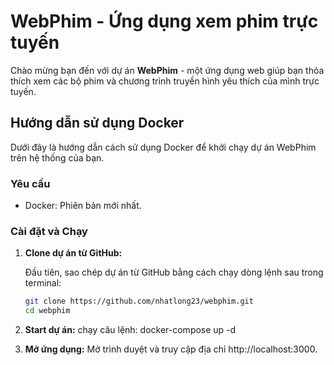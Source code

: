 # WebPhim - Ứng dụng xem phim trực tuyến

Chào mừng bạn đến với dự án **WebPhim** - một ứng dụng web giúp bạn thỏa thích xem các bộ phim và chương trình truyền hình yêu thích của mình trực tuyến.

## Hướng dẫn sử dụng Docker

Dưới đây là hướng dẫn cách sử dụng Docker để khởi chạy dự án WebPhim trên hệ thống của bạn.

### Yêu cầu

- Docker: Phiên bản mới nhất.

### Cài đặt và Chạy

1. **Clone dự án từ GitHub:**

   Đầu tiên, sao chép dự án từ GitHub bằng cách chạy dòng lệnh sau trong terminal:

   ```bash
   git clone https://github.com/nhatlong23/webphim.git
   cd webphim
2. **Start dự án:**
   chạy câu lệnh: docker-compose up -d
3. **Mở ứng dụng:**
Mở trình duyệt và truy cập địa chỉ http://localhost:3000.
